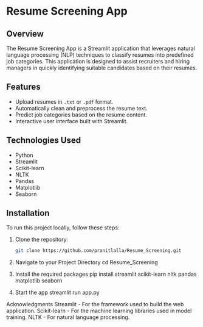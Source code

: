 # Resume Screening App

## Overview
The Resume Screening App is a Streamlit application that leverages natural language processing (NLP) techniques to classify resumes into predefined job categories. This application is designed to assist recruiters and hiring managers in quickly identifying suitable candidates based on their resumes.

## Features
- Upload resumes in `.txt` or `.pdf` format.
- Automatically clean and preprocess the resume text.
- Predict job categories based on the resume content.
- Interactive user interface built with Streamlit.

## Technologies Used
- Python
- Streamlit
- Scikit-learn
- NLTK
- Pandas
- Matplotlib
- Seaborn

## Installation
To run this project locally, follow these steps:

1. Clone the repository:

   ```bash
   git clone https://github.com/pranitlalla/Resume_Screening.git

2. Navigate to your Project Directory
    cd Resume_Screening

3. Install the required packages
    pip install streamlit scikit-learn nltk pandas matplotlib seaborn

4. Start the app
    streamlit run app.py

Acknowledgments
Streamlit - For the framework used to build the web application.
Scikit-learn - For the machine learning libraries used in model training.
NLTK - For natural language processing.